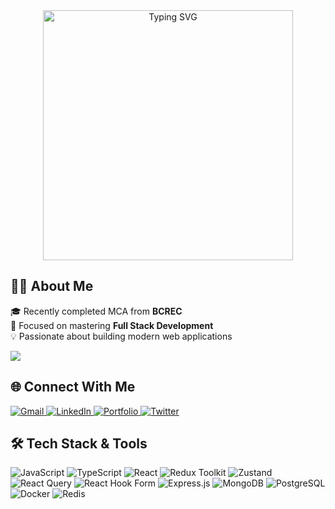 <div style="text-align: center;">
  <img width="400" src="https://readme-typing-svg.herokuapp.com?font=JetBrains+Mono&weight=600&size=30&duration=3000&color=077A7D&width=535&lines=Hi+There!+👋;+I'm+Soumadip+Majila!" alt="Typing SVG"/>
</div>

## 👨‍💻 About Me

<p>
  🎓 Recently completed MCA from <strong>BCREC</strong> <br>
  🌱 Focused on mastering <strong>Full Stack Development</strong> <br>
  💡 Passionate about building modern web applications
</p>

<p><img src='https://capsule-render.vercel.app/api?type=rect&color=gradient&height=2.5'/></p>

## 🌐 Connect With Me

<p>
  <a href="mailto:soumadipmajila@gmail.com">
    <img src="https://img.shields.io/badge/Gmail-D14836?style=for-the-badge&logo=gmail&logoColor=white" alt="Gmail"/>
  </a>
  <a href="https://www.linkedin.com/in/soumadip-majila-dgp/" target="_blank">
    <img src="https://img.shields.io/badge/LinkedIn-0077B5?style=for-the-badge&logo=linkedin&logoColor=white" alt="LinkedIn"/>
  </a>
  <a href="https://soumadip.vercel.app/" target="_blank">
    <img src="https://img.shields.io/badge/Portfolio-A245DB?style=for-the-badge&logoColor=white" alt="Portfolio"/>
  </a>
  <a href="https://x.com/SoumadipMajila" target="_blank">
    <img src="https://img.shields.io/badge/Twitter-1DA1F2?style=for-the-badge&logo=twitter&logoColor=white" alt="Twitter"/>
  </a>
</p>

## 🛠️ Tech Stack & Tools

![JavaScript](https://img.shields.io/badge/javascript-%23323330.svg?style=for-the-badge&logo=javascript&logoColor=%23F7DF1E)
![TypeScript](https://img.shields.io/badge/typescript-%23007ACC.svg?style=for-the-badge&logo=typescript&logoColor=white)
![React](https://img.shields.io/badge/react-%2320232a.svg?style=for-the-badge&logo=react&logoColor=%2361DAFB)
![Redux Toolkit](https://img.shields.io/badge/Redux%20Toolkit-764ABC?style=for-the-badge&logo=redux&logoColor=white)
![Zustand](https://img.shields.io/badge/Zustand-1E1E1E?style=for-the-badge&logo=react&logoColor=white)
![React Query](https://img.shields.io/badge/TanStack%20Query-FF4154?style=for-the-badge&logo=reactquery&logoColor=white)
![React Hook Form](https://img.shields.io/badge/React%20Hook%20Form-EC5990?style=for-the-badge&logo=reacthookform&logoColor=white)
![Express.js](https://img.shields.io/badge/express.js-%23404d59.svg?style=for-the-badge&logo=express&logoColor=%2361DAFB)
![MongoDB](https://img.shields.io/badge/MongoDB-%234ea94b.svg?style=for-the-badge&logo=mongodb&logoColor=white)
![PostgreSQL](https://img.shields.io/badge/postgres-%23316192.svg?style=for-the-badge&logo=postgresql&logoColor=white)
![Docker](https://img.shields.io/badge/Docker-%230db7ed.svg?style=for-the-badge&logo=docker&logoColor=white)
![Redis](https://img.shields.io/badge/Redis-%23DC382D.svg?style=for-the-badge&logo=redis&logoColor=white)
<!--![Jest](https://img.shields.io/badge/Jest-C21325?style=for-the-badge&logo=jest&logoColor=white)

## 📈 GitHub Stats

<p>
  <img height="180em" src="https://github-readme-stats.vercel.app/api?username=soumadip-dev&show_icons=true&bg_color=022526&title_color=fff&text_color=fff&icon_color=fff&include_all_commits=true&count_private=true"/>
  <img height="180em" src="https://github-readme-stats.vercel.app/api/top-langs/?username=soumadip-dev&layout=compact&langs_count=8&bg_color=022526&title_color=fff&text_color=fff"/>
</p>
